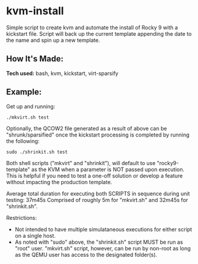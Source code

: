# kvm-install
Simple script to create kvm and automate the install of Rocky 9 with a kickstart file.
Script will back up the current template appending the date to the name and spin up a new template.

## How It's Made:
**Tech used:** bash, kvm, kickstart, virt-sparsify

## Example:

Get up and running:
```
./mkvirt.sh test
```

Optionally, the QCOW2 file generated as a result of above can be "shrunk/sparsified" once the
kickstart processing is completed by running the following:
```
sudo ./shrinkit.sh test
```

Both shell scripts ("mkvirt" and "shrinkit"), will default to use "rocky9-template" as the KVM
when a parameter is NOT passed upon execution.  This is helpful if you need to test a one-off
solution or develop a feature without impacting the production template.

Average total duration for executing both SCRIPTS in sequence during unit testing: 37m45s
  Comprised of roughly 5m for "mkvirt.sh" and 32m45s for "shrinkit.sh".

Restrictions:
- Not intended to have multiple simulataneous executions for either script on a single host.
- As noted with "sudo" above, the "shrinkit.sh" script MUST be run as "root" user.  "mkvirt.sh"
  script, however, can be run by non-root as long as the QEMU user has access to the designated
  folder(s). 
